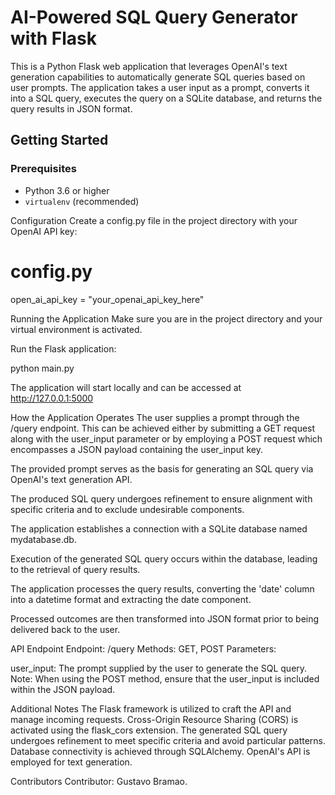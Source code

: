 # AI-Powered SQL Query Generator with Flask

This is a Python Flask web application that leverages OpenAI's text generation capabilities to automatically generate SQL queries based on user prompts. The application takes a user input as a prompt, converts it into a SQL query, executes the query on a SQLite database, and returns the query results in JSON format.

## Getting Started

### Prerequisites

- Python 3.6 or higher
- `virtualenv` (recommended)


Configuration
Create a config.py file in the project directory with your OpenAI API key:

# config.py
open_ai_api_key = "your_openai_api_key_here"


Running the Application
Make sure you are in the project directory and your virtual environment is activated.

Run the Flask application:

python main.py

The application will start locally and can be accessed at http://127.0.0.1:5000

How the Application Operates
The user supplies a prompt through the /query endpoint. This can be achieved either by submitting a GET request along with the user_input parameter or by employing a POST request which encompasses a JSON payload containing the user_input key.

The provided prompt serves as the basis for generating an SQL query via OpenAI's text generation API.

The produced SQL query undergoes refinement to ensure alignment with specific criteria and to exclude undesirable components.

The application establishes a connection with a SQLite database named mydatabase.db.

Execution of the generated SQL query occurs within the database, leading to the retrieval of query results.

The application processes the query results, converting the 'date' column into a datetime format and extracting the date component.

Processed outcomes are then transformed into JSON format prior to being delivered back to the user.

API Endpoint
Endpoint: /query
Methods: GET, POST
Parameters:

user_input: The prompt supplied by the user to generate the SQL query.
Note: When using the POST method, ensure that the user_input is included within the JSON payload.

Additional Notes
The Flask framework is utilized to craft the API and manage incoming requests.
Cross-Origin Resource Sharing (CORS) is activated using the flask_cors extension.
The generated SQL query undergoes refinement to meet specific criteria and avoid particular patterns.
Database connectivity is achieved through SQLAlchemy.
OpenAI's API is employed for text generation.

Contributors
Contributor: Gustavo Bramao.





